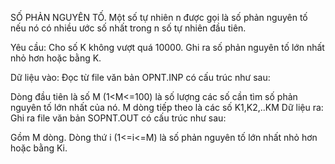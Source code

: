 SỐ PHẢN NGUYÊN TỐ. Một số tự nhiên n được gọi là số phản nguyên tố nếu nó có nhiều ước số nhất trong n số tự nhiên đầu tiên.

Yêu cầu: Cho số K không vượt quá 10000. Ghi ra số phản nguyên tố lớn nhất nhỏ hơn hoặc bằng K.

Dữ liệu vào: Đọc từ file văn bản OPNT.INP có cấu trúc như sau:

Dòng đầu tiên là số M (1<M<=100) là số lượng các số cần tìm số phản nguyên tố lớn nhất của nó.
M dòng tiếp theo là các số K1,K2,..KM
Dữ liệu ra: Ghi ra file văn bản SOPNT.OUT có cấu trúc như sau:

Gồm M dòng.
Dòng thứ i (1<=i<=M) là số phản nguyên tố lớn nhất nhỏ hơn hoặc bằng Ki.